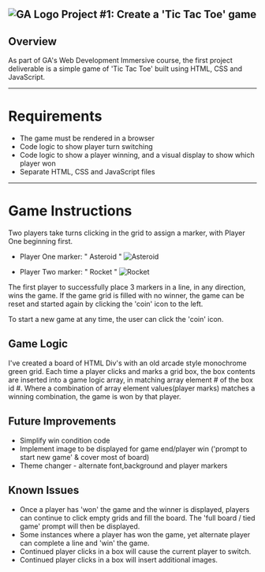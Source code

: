 ## ![GA Logo](https://ga-dash.s3.amazonaws.com/production/assets/logo-9f88ae6c9c3871690e33280fcf557f33.png) Project #1: Create a 'Tic Tac Toe' game

## Overview

As part of GA's Web Development Immersive course, the first project deliverable is a simple game of 'Tic Tac Toe' built using HTML, CSS and JavaScript.

---

# Requirements

* The game must be rendered in a browser
* Code logic to show player turn switching
* Code logic to show a player winning, and a visual display to show which player won
* Separate HTML, CSS and JavaScript files

---

# Game Instructions

Two players take turns clicking in the grid to assign a marker, with Player One beginning first.

* Player One marker: " Asteroid " 
![Asteroid](http://rs1104.pbsrc.com/albums/h329/zorq1/Spinning-asteroid-4.gif~c200)

* Player Two marker: " Rocket " 
![Rocket](http://i1178.photobucket.com/albums/x380/fajarnurazizi/rocket.gif)

The first player to successfully place 3 markers in a line, in any direction, wins the game. 
If the game grid is filled with no winner, the game can be reset and started again by clicking the 'coin' icon to the left.

To start a new game at any time, the user can click the 'coin' icon.

## Game Logic

I've created a board of HTML Div's with an old arcade style monochrome green grid.
Each time a player clicks and marks a grid box, the box contents are inserted into a game logic array, in matching array element # of the box id #.
Where a combination of array element values(player marks) matches a winning combination, the game is won by that player. 


## Future Improvements

* Simplify win condition code
* Implement image to be displayed for game end/player win ('prompt to start new game' & cover most of board)
* Theme changer - alternate font,background and player markers 

## Known Issues

* Once a player has 'won' the game and the winner is displayed, players can continue to click empty grids and fill the board. The 'full board / tied game' prompt will then be displayed.
* Some instances where a player has won the game, yet alternate player can complete a line and 'win' the game.
* Continued player clicks in a box will cause the current player to switch.
* Continued player clicks in a box will insert additional images.
